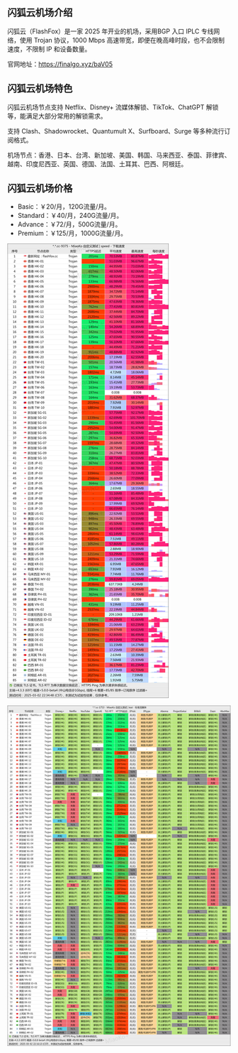 ## 闪狐云机场介绍

闪狐云（FlashFox）是一家 2025 年开业的机场，采用BGP 入口 IPLC 专线网络，使用 Trojan 协议，1000 Mbps 高速带宽，即便在晚高峰时段，也不会限制速度，不限制 IP 和设备数量。

官网地址：https://finalgo.xyz/baV05

## 闪狐云机场特色

闪狐云机场节点支持 Netflix、Disney+ 流媒体解锁、TikTok、ChatGPT 解锁等，能满足大部分常用的解锁需求。

支持 Clash、Shadowrocket、Quantumult X、Surfboard、Surge 等多种流行订阅格式。

机场节点：香港、日本、台湾、新加坡、美国、韩国、马来西亚、泰国、菲律宾、越南、印度尼西亚、英国、德国、法国、土耳其、巴西、阿根廷。

## 闪狐云机场价格

- Basic：￥20/月，120G流量/月。
- Standard：￥40/月，240G流量/月。
- Advance：￥72/月，500G流量/月。
- Premium：￥125/月，1000G流量/月。



![替代文本](https://raw.githubusercontent.com/tizibaike/flashfox/refs/heads/main/images/9375.png)

![替代文本](https://raw.githubusercontent.com/tizibaike/flashfox/refs/heads/main/images/1755.png)
